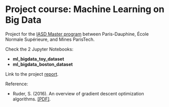 # Project course: Machine Learning on Big Data

Project for the [IASD Master program](https://www.lamsade.dauphine.fr/wp/iasd/en/) between Paris-Dauphine, École Normale Supérieure, and Mines ParisTech.

Check the 2 Jupyter Notebooks:
* **ml_bigdata_toy_dataset**
* **ml_bigdata_boston_dataset**

Link to the project [report](https://www.overleaf.com/read/cckmtjmbzqzt).

Reference:
* Ruder, S. (2016). An overview of gradient descent optimization algorithms. [[PDF]](https://arxiv.org/pdf/1609.04747.pdf).
